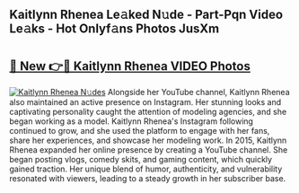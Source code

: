 ## Kaitlynn Rhenea Le𝚊ked N𝚞de - Part-Pqn Video Le𝚊ks - Hot Onlyf𝚊ns Photos JusXm

# <h2><a href="http://ab4029.deff.icu/?id=Kaitlynn+Rhenea">🔗 New 👉🔴 Kaitlynn Rhenea VIDEO Photos</a></h2>

[![Kaitlynn Rhenea N𝚞des](https://i.imgur.com/rIISA9y.gif)](http://ab4029.deff.icu/?id=Kaitlynn+Rhenea)
Alongside her YouTube channel, Kaitlynn Rhenea also maintained an active presence on Instagram. Her stunning looks and captivating personality caught the attention of modeling agencies, and she began working as a model. Kaitlynn Rhenea's Instagram following continued to grow, and she used the platform to engage with her fans, share her experiences, and showcase her modeling work. In 2015, Kaitlynn Rhenea expanded her online presence by creating a YouTube channel. She began posting vlogs, comedy skits, and gaming content, which quickly gained traction. Her unique blend of humor, authenticity, and vulnerability resonated with viewers, leading to a steady growth in her subscriber base.
